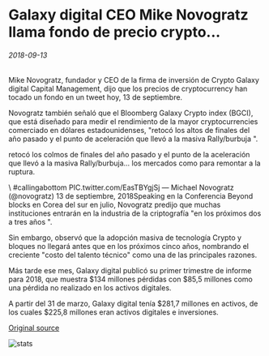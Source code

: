 # Galaxy digital CEO Mike Novogratz llama fondo de precio crypto...

###### 2018-09-13

Mike Novogratz, fundador y CEO de la firma de inversión de Crypto Galaxy digital Capital Management, dijo que los precios de cryptocurrency han tocado un fondo en un tweet hoy, 13 de septiembre.

Novogratz también señaló que el Bloomberg Galaxy Crypto index (BGCI), que está diseñado para medir el rendimiento de la mayor cryptocurrencies comerciado en dólares estadounidenses, "retocó los altos de finales del año pasado y el punto de aceleración que llevó a la masiva Rally/burbuja ".

retocó los colmos de finales del año pasado y el punto de la aceleración que llevó a la masiva Rally/burbuja... los mercados como para remontar a la ruptura.

\ #callingabottom PIC.twitter.com/EasTBYgjSj — Michael Novogratz (@novogratz) 13 de septiembre, 2018Speaking en la Conferencia Beyond blocks en Corea del sur en julio, Novogratz predijo que muchas instituciones entrarán en la industria de la criptografía "en los próximos dos a tres años ".

Sin embargo, observó que la adopción masiva de tecnología Crypto y bloques no llegará antes que en los próximos cinco años, nombrando el creciente "costo del talento técnico" como una de las principales razones.

Más tarde ese mes, Galaxy digital publicó su primer trimestre de informe para 2018, que muestra $134 millones pérdidas con $85,5 millones como una pérdida no realizado en los activos digitales.

A partir del 31 de marzo, Galaxy digital tenía $281,7 millones en activos, de los cuales $225,8 millones eran activos digitales e inversiones.

[Original source](https://cointelegraph.com/news/galaxy-digital-ceo-mike-novogratz-calls-crypto-price-bottom)

![stats](https://c.statcounter.com/11760860/0/a89fa40b/1/ "stats")